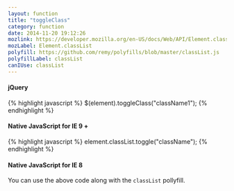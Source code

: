 ```yaml
---
layout: function
title: "toggleClass"
category: function
date: 2014-11-20 19:12:26
mozlink: https://developer.mozilla.org/en-US/docs/Web/API/Element.classList
mozLabel: Element.classList
polyfill: https://github.com/remy/polyfills/blob/master/classList.js
polyfillLabel: classList
canIUse: classList
---
```


#### jQuery
{% highlight javascript %}
$(element).toggleClass("className1");
{% endhighlight %}

#### Native JavaScript for IE 9 +
{% highlight javascript %}
element.classList.toggle("className");
{% endhighlight %}

#### Native JavaScript for IE 8
You can use the above code along with the `classList` pollyfill.